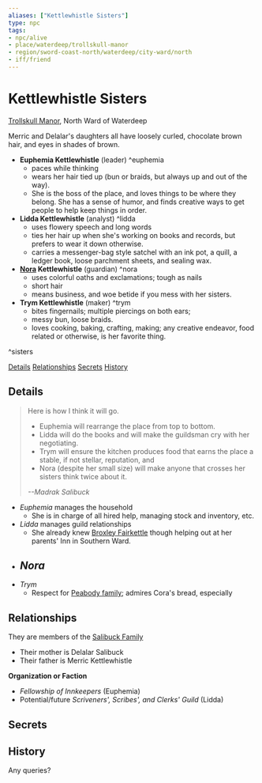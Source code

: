 ```yaml
---
aliases: ["Kettlewhistle Sisters"]
type: npc
tags:
- npc/alive
- place/waterdeep/trollskull-manor
- region/sword-coast-north/waterdeep/city-ward/north
- iff/friend
---
```

# Kettlewhistle Sisters
<span class="subhead">[Trollskull Manor](../../places/waterdeep/trollskull-manor.md), North Ward of Waterdeep</span>

Merric and Delalar's daughters all have loosely curled, chocolate brown hair, and eyes in shades of brown.

 - **Euphemia Kettlewhistle** (leader) ^euphemia
     - paces while thinking
     - wears her hair tied up (bun or braids, but always up and out of the way). 
     - She is the boss of the place, and loves things to be where they belong. She has a sense of humor, and finds creative ways to get people to help keep things in order.
 - **Lidda Kettlewhistle** (analyst) ^lidda
     - uses flowery speech and long words
     - ties her hair up when she's working on books and records, but prefers to wear it down otherwise.
     - carries a messenger-bag style satchel with an ink pot, a quill, a ledger book, loose parchment sheets, and sealing wax.
 - **[Nora](../../gm-nora.md) Kettlewhistle** (guardian) ^nora
     - uses colorful oaths and exclamations; tough as nails
     - short hair
     - means business, and woe betide if you mess with her sisters.
 - **Trym Kettlewhistle** (maker) ^trym
     - bites fingernails; multiple piercings on both ears; 
     - messy bun, loose braids. 
     - loves cooking, baking, crafting, making; any creative endeavor, food related or otherwise, is her favorite thing.

^sisters

<span class="nav">[Details](#Details) [Relationships](#Relationships) [Secrets](#Secrets) [History](#History)</span>

## Details
> Here is how I think it will go. 
> - Euphemia will rearrange the place from top to bottom. 
> - Lidda will do the books and will make the guildsman cry with her negotiating. 
> - Trym will ensure the kitchen produces food that earns the place a stable, if not stellar, reputation, and 
> - Nora (despite her small size) will make anyone that crosses her sisters think twice about it.
>
> <cite>--Madrak Salibuck</cite>

- *Euphemia* manages the household
    - She is in charge of all hired help, managing stock and inventory, etc.
 - *Lidda* manages guild relationships
    - She already knew [Broxley Fairkettle](waterdeep/broxley-fairkettle.md) though helping out at her parents' Inn in Southern Ward.
- *Nora* 
    - 
- *Trym*
    - Respect for [Peabody family](peabody-family.md); admires Cora's bread, especially

## Relationships

They are members of the [Salibuck Family](waterdeep/salibuck-family.md)

- Their mother is Delalar Salibuck
- Their father is Merric Kettlewhistle

**Organization or Faction**
- *Fellowship of Innkeepers* (Euphemia)
- Potential/future *Scriveners', Scribes', and Clerks' Guild* (Lidda) 

## Secrets

## History

Any queries?